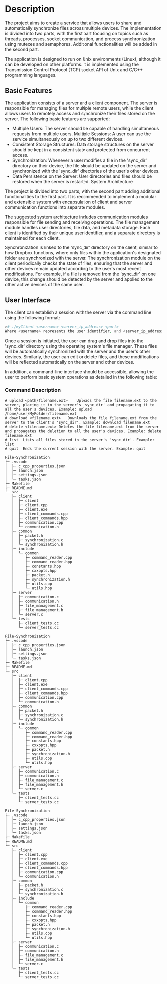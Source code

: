 # Description
The project aims to create a service that allows users to share and automatically synchronize files across multiple devices. The implementation is divided into two parts, with the first part focusing on topics such as threads, processes, socket communication, and process synchronization using mutexes and semaphores. Additional functionalities will be added in the second part.

The application is designed to run on Unix environments (Linux), although it can be developed on other platforms. It is implemented using the Transmission Control Protocol (TCP) socket API of Unix and C/C++ programming languages.

## Basic Features
The application consists of a server and a client component. The server is responsible for managing files for multiple remote users, while the client allows users to remotely access and synchronize their files stored on the server. The following basic features are supported:
- Multiple Users: The server should be capable of handling simultaneous requests from multiple users.
Multiple Sessions: A user can use the service simultaneously on up to two different devices.
- Consistent Storage Structures: Data storage structures on the server should be kept in a consistent state and protected from concurrent access.
- Synchronization: Whenever a user modifies a file in the 'sync_dir' directory on their device, the file should be updated on the server and synchronized with the 'sync_dir' directories of the user's other devices.
- Data Persistence on the Server: User directories and files should be restored when the server is restarted.
System Architecture

The project is divided into two parts, with the second part adding additional functionalities to the first part. It is recommended to implement a modular and extensible system with encapsulation of client and server communication functions into separate modules.

The suggested system architecture includes communication modules responsible for file sending and receiving operations. The file management module handles user directories, file data, and metadata storage. Each client is identified by their unique user identifier, and a separate directory is maintained for each client.

Synchronization is linked to the 'sync_dir' directory on the client, similar to how Dropbox functions, where only files within the application's designated folder are synchronized with the server. The synchronization module on the client periodically checks the state of files, ensuring that the server and other devices remain updated according to the user's most recent modifications. For example, if a file is removed from the 'sync_dir' on one device, this change should be detected by the server and applied to the other active devices of the same user.

## User Interface
The client can establish a session with the server via the command line using the following format:

```php
># ./myClient <username> <server_ip_address> <port>
Where <username> represents the user identifier, and <server_ip_address> and <port> represent the server's IP address and port, respectively.
```

Once a session is initiated, the user can drag and drop files into the 'sync_dir' directory using the operating system's file manager. These files will be automatically synchronized with the server and the user's other devices. Similarly, the user can edit or delete files, and these modifications will be reflected automatically on the server and other devices.

In addition, a command-line interface should be accessible, allowing the user to perform basic system operations as detailed in the following table:

### Command	Description
```
# upload <path/filename.ext>	Uploads the file filename.ext to the server, placing it in the server's 'sync_dir' and propagating it to all the user's devices. Example: upload /home/user/MyFolder/filename.ext
# download <filename.ext>	Downloads the file filename.ext from the server to the client's 'sync_dir'. Example: download filename.ext
# delete <filename.ext>	Deletes the file filename.ext from the server and propagates the deletion to all the user's devices. Example: delete filename.ext
# list	Lists all files stored in the server's 'sync_dir'. Example: list
# quit	Ends the current session with the server. Example: quit
```
```
File-Synchronization
├─ .vscode
│  ├─ c_cpp_properties.json
│  ├─ launch.json
│  ├─ settings.json
│  └─ tasks.json
├─ Makefile
├─ README.md
└─ src
   ├─ client
   │  ├─ client
   │  ├─ client.cpp
   │  ├─ client.exe
   │  ├─ client_commands.cpp
   │  ├─ client_commands.hpp
   │  ├─ communication.cpp
   │  └─ communication.h
   ├─ common
   │  ├─ packet.h
   │  ├─ synchronization.c
   │  └─ synchronization.h
   ├─ include
   │  └─ common
   │     ├─ command_reader.cpp
   │     ├─ command_reader.hpp
   │     ├─ constants.hpp
   │     ├─ cxxopts.hpp
   │     ├─ packet.h
   │     ├─ synchronization.h
   │     ├─ utils.cpp
   │     └─ utils.hpp
   ├─ server
   │  ├─ communication.c
   │  ├─ communication.h
   │  ├─ file_management.c
   │  ├─ file_management.h
   │  └─ server.c
   └─ tests
      ├─ client_tests.cc
      └─ server_tests.cc

```
```
File-Synchronization
├─ .vscode
│  ├─ c_cpp_properties.json
│  ├─ launch.json
│  ├─ settings.json
│  └─ tasks.json
├─ Makefile
├─ README.md
└─ src
   ├─ client
   │  ├─ client.cpp
   │  ├─ client.exe
   │  ├─ client_commands.cpp
   │  ├─ client_commands.hpp
   │  ├─ communication.cpp
   │  └─ communication.h
   ├─ common
   │  ├─ packet.h
   │  ├─ synchronization.c
   │  └─ synchronization.h
   ├─ include
   │  └─ common
   │     ├─ command_reader.cpp
   │     ├─ command_reader.hpp
   │     ├─ constants.hpp
   │     ├─ cxxopts.hpp
   │     ├─ packet.h
   │     ├─ synchronization.h
   │     ├─ utils.cpp
   │     └─ utils.hpp
   ├─ server
   │  ├─ communication.c
   │  ├─ communication.h
   │  ├─ file_management.c
   │  ├─ file_management.h
   │  └─ server.c
   └─ tests
      ├─ client_tests.cc
      └─ server_tests.cc

```
```
File-Synchronization
├─ .vscode
│  ├─ c_cpp_properties.json
│  ├─ launch.json
│  ├─ settings.json
│  └─ tasks.json
├─ Makefile
├─ README.md
└─ src
   ├─ client
   │  ├─ client.cpp
   │  ├─ client.exe
   │  ├─ client_commands.cpp
   │  ├─ client_commands.hpp
   │  ├─ communication.cpp
   │  └─ communication.h
   ├─ common
   │  ├─ packet.h
   │  ├─ synchronization.c
   │  └─ synchronization.h
   ├─ include
   │  └─ common
   │     ├─ command_reader.cpp
   │     ├─ command_reader.hpp
   │     ├─ constants.hpp
   │     ├─ cxxopts.hpp
   │     ├─ packet.h
   │     ├─ synchronization.h
   │     ├─ utils.cpp
   │     └─ utils.hpp
   ├─ server
   │  ├─ communication.c
   │  ├─ communication.h
   │  ├─ file_management.c
   │  ├─ file_management.h
   │  └─ server.c
   └─ tests
      ├─ client_tests.cc
      └─ server_tests.cc

```